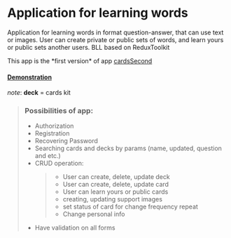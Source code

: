 # Application for learning words

<p>Application for learning words in format question-answer, that
can use text or images. User can create private or public sets of words,
and learn yours or public sets another users.
BLL based on ReduxToolkit
</p>
<p>This app is the *first version* of app <a href="https://github.com/ArtemHard/cardsSecond/">cardsSecond<a/></p>

#### [Demonstration](https://artemhard.github.io/cards_learn/)
*note*: **deck** = cards kit

> ### Possibilities of app:
>
> - Authorization
> - Registration
> - Recovering Password
> - Searching cards and decks by params (name, updated, question and etc.)
> - CRUD operation:
>   > - User can create, delete, update deck
>   > - User can create, delete, update card
>   > - User can learn yours or public cards
>   > - creating, updating support images
>   > - set status of card for change frequency repeat
>   > - Change personal info
> - Have validation on all forms
